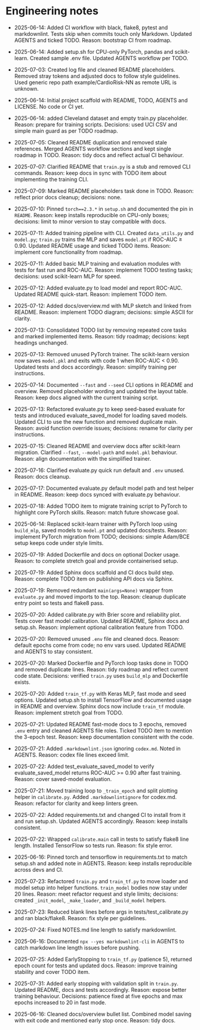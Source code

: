 # Engineering notes

- 2025-06-14: Added CI workflow with black, flake8, pytest and markdownlint.
  Tests skip when commits touch only Markdown. Updated AGENTS and ticked TODO.
  Reason: bootstrap CI from roadmap.

- 2025-06-14: Added setup.sh for CPU-only PyTorch, pandas and scikit-learn.
  Created sample .env file. Updated AGENTS workflow per TODO.

- 2025-07-03: Created log file and cleaned README placeholders.
  Removed stray tokens and adjusted docs to follow style guidelines.
  Used generic repo path example/CardioRisk-NN as remote URL is unknown.

- 2025-06-14: Initial project scaffold with README, TODO, AGENTS and LICENSE.
  No code or CI yet.

- 2025-06-14: added Cleveland dataset and empty train.py placeholder.
  Reason: prepare for training scripts.
  Decisions: used UCI CSV and simple main guard as per TODO roadmap.
- 2025-07-05: Cleaned README duplication and removed stale references.
  Merged AGENTS workflow sections and kept single roadmap in TODO.
  Reason: tidy docs and reflect actual CI behaviour.
- 2025-07-07: Clarified README that `train.py` is a stub and removed CLI
  commands. Reason: keep docs in sync with TODO item about implementing the
  training CLI.
- 2025-07-09: Marked README placeholders task done in TODO.
  Reason: reflect prior docs cleanup; decisions: none.

- 2025-07-10: Pinned `torch==2.3.*` in `setup.sh` and documented the pin in
  `README`. Reason: keep installs reproducible on CPU-only boxes; decisions:
  limit to minor version to stay compatible with docs.

- 2025-07-11: Added training pipeline with CLI. Created `data_utils.py` and
  `model.py`; `train.py` trains the MLP and saves `model.pt` if ROC-AUC ≥ 0.90.
  Updated README usage and ticked TODO items. Reason: implement core
  functionality from roadmap.

- 2025-07-11: Added basic MLP training and evaluation modules with tests for
  fast run and ROC-AUC. Reason: implement TODO testing tasks; decisions: used
  scikit-learn MLP for speed.

- 2025-07-12: Added evaluate.py to load model and report ROC-AUC.
  Updated README quick-start. Reason: implement TODO item.

- 2025-07-12: Added docs/overview.md with MLP sketch and linked from README.
  Reason: implement TODO diagram; decisions: simple ASCII for clarity.

- 2025-07-13: Consolidated TODO list by removing repeated core tasks and
  marked implemented items. Reason: tidy roadmap; decisions: kept headings
  unchanged.

- 2025-07-13: Removed unused PyTorch trainer. The scikit-learn version now
  saves `model.pkl` and exits with code 1 when ROC-AUC < 0.90. Updated tests
  and docs accordingly. Reason: simplify training per instructions.

- 2025-07-14: Documented `--fast` and `--seed` CLI options in README and
  overview. Removed placeholder wording and updated the layout table.
  Reason: keep docs aligned with the current training script.

- 2025-07-13: Refactored evaluate.py to keep seed-based evaluate for tests and
  introduced evaluate_saved_model for loading saved models. Updated CLI to use
  the new function and removed duplicate main. Reason: avoid function override
  issues; decisions: rename for clarity per instructions.

- 2025-07-15: Cleaned README and overview docs after scikit-learn migration.
  Clarified `--fast`, `--model-path` and `model.pkl` behaviour. Reason: align
  documentation with the simplified trainer.
- 2025-07-16: Clarified evaluate.py quick run default and `.env` unused.
  Reason: docs cleanup.

- 2025-07-17: Documented evaluate.py default model path and test helper in
  README. Reason: keep docs synced with evaluate.py behaviour.
- 2025-07-18: Added TODO item to migrate training script to PyTorch to
  highlight core PyTorch skills. Reason: match future showcase goal.

- 2025-06-14: Replaced scikit-learn trainer with PyTorch loop using
  `build_mlp`, saved models to `model.pt` and updated docs/tests.
  Reason: implement PyTorch migration from TODO; decisions: simple
  Adam/BCE setup keeps code under style limits.

- 2025-07-19: Added Dockerfile and docs on optional Docker usage.
  Reason: to complete stretch goal and provide containerised setup.

- 2025-07-19: Added Sphinx docs scaffold and CI docs build step.
  Reason: complete TODO item on publishing API docs via Sphinx.

- 2025-07-19: Removed redundant `main(args=None)` wrapper from
  `evaluate.py` and moved imports to the top. Reason: cleanup duplicate
  entry point so tests and flake8 pass.

- 2025-07-20: Added calibrate.py with Brier score and reliability plot.
  Tests cover fast model calibration. Updated README, Sphinx docs and
  setup.sh. Reason: implement optional calibration feature from TODO.

- 2025-07-20: Removed unused `.env` file and cleaned docs.
  Reason: default epochs come from code; no env vars used.
  Updated README and AGENTS to stay consistent.

- 2025-07-20: Marked Dockerfile and PyTorch loop tasks done in TODO and
  removed duplicate lines. Reason: tidy roadmap and reflect current
  code state. Decisions: verified `train.py` uses `build_mlp` and
  Dockerfile exists.

- 2025-07-20: Added `train_tf.py` with Keras MLP, fast mode and seed options.
  Updated setup.sh to install TensorFlow and documented usage in README and
  overview. Sphinx docs now include `train_tf` module. Reason: implement
  stretch goal from TODO.

- 2025-07-21: Updated README fast-mode docs to 3 epochs, removed `.env` entry
  and cleaned AGENTS file roles. Ticked TODO item to mention the 3-epoch test.
  Reason: keep documentation consistent with the code.

- 2025-07-21: Added `.markdownlint.json` ignoring `codex.md`. Noted in AGENTS.
  Reason: codex file lines exceed limit.

- 2025-07-22: Added test_evaluate_saved_model to verify evaluate_saved_model
  returns ROC-AUC >= 0.90 after fast training.
  Reason: cover saved-model evaluation.

- 2025-07-21: Moved training loop to `_train_epoch` and split plotting helper
  in `calibrate.py`. Added `.markdownlintignore` for codex.md. Reason: refactor
  for clarity and keep linters green.

- 2025-07-22: Added requirements.txt and changed CI to install from it and run
  setup.sh. Updated AGENTS accordingly. Reason: keep installs consistent.

- 2025-07-22: Wrapped `calibrate.main` call in tests to satisfy flake8 line
  length. Installed TensorFlow so tests run. Reason: fix style error.

- 2025-06-16: Pinned torch and tensorflow in requirements.txt to match
  setup.sh and added note in AGENTS. Reason: keep installs reproducible
  across devs and CI.

- 2025-07-23: Refactored `train.py` and `train_tf.py` to move loader and model
  setup into helper functions. `train_model` bodies now stay under 20 lines.
  Reason: meet refactor request and style limits; decisions: created
  `_init_model`, `_make_loader`, and `_build_model` helpers.

- 2025-07-23: Reduced blank lines before args in tests/test_calibrate.py
  and ran black/flake8. Reason: fix style per guidelines.

- 2025-07-24: Fixed NOTES.md line length to satisfy markdownlint.

- 2025-06-16: Documented `npx --yes markdownlint-cli` in AGENTS to catch
  markdown line length issues before pushing.

- 2025-07-25: Added EarlyStopping to `train_tf.py` (patience 5), returned
  epoch count for tests and updated docs. Reason: improve training stability
  and cover TODO item.

- 2025-07-31: Added early stopping with validation split in `train.py`. Updated
  README, docs and tests accordingly. Reason: expose better training behaviour.
  Decisions: patience fixed at five epochs and max epochs increased to 20 in
  fast mode.

- 2025-06-16: Cleaned docs/overview bullet list.
  Combined model saving with exit code and mentioned early stop once.
  Reason: tidy docs.
